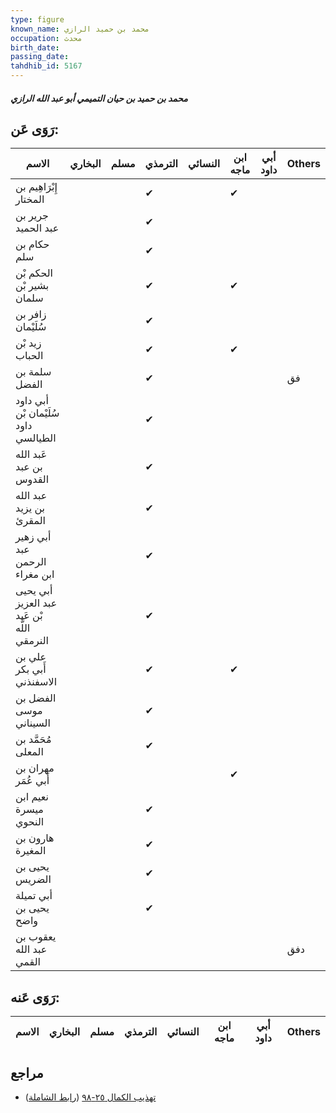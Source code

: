 ```yaml
---
type: figure
known_name: محمد بن حميد الرازي
occupation: محدث
birth_date:
passing_date:
tahdhib_id: 5167
---
```

##### محمد بن حميد بن حيان التميمي أبو عبد الله الرازي

## رَوَى عَن:
| الاسم                                       | البخاري | مسلم | الترمذي | النسائي | ابن ماجه | أبي داود | Others |
| ------------------------------------------- | ------- | ---- | ------- | ------- | -------- | -------- | ------ |
| إِبْرَاهِيم بن المختار                      |         |      | ✔       |         | ✔        |          |        |
| جرير بن عبد الحميد                          |         |      | ✔       |         |          |          |        |
| حكام بن سلم                                 |         |      | ✔       |         |          |          |        |
| الحكم بْن بشير بْن سلمان                    |         |      | ✔       |         | ✔        |          |        |
| زافر بن سُلَيْمان                           |         |      | ✔       |         |          |          |        |
| زيد بْن الحباب                              |         |      | ✔       |         | ✔        |          |        |
| سلمة بن الفضل                               |         |      | ✔       |         |          |          | فق     |
| أبي داود سُلَيْمان بْن داود الطيالسي        |         |      | ✔       |         |          |          |        |
| عَبد الله بن عبد القدوس                     |         |      | ✔       |         |          |          |        |
| عبد الله بن يزيد المقرئ                     |         |      | ✔       |         |          |          |        |
| أبي زهير عبد الرحمن ابن مغراء               |         |      | ✔       |         |          |          |        |
| أبي يحيى عبد العزيز بْن عَبد اللَّه النرمقي |         |      | ✔       |         |          |          |        |
| علي بن أَبي بكر الاسفنذني                   |         |      | ✔       |         | ✔        |          |        |
| الفضل بن موسى السيناني                      |         |      | ✔       |         |          |          |        |
| مُحَمَّد بن المعلى                          |         |      | ✔       |         |          |          |        |
| مهران بن أَبي عُمَر                         |         |      |         |         | ✔        |          |        |
| نعيم ابن ميسرة النحوي                       |         |      | ✔       |         |          |          |        |
| هارون بن المغيرة                            |         |      | ✔       |         |          |          |        |
| يحيى بن الضريس                              |         |      | ✔       |         |          |          |        |
| أبي تميلة يحيى بن واضح                      |         |      | ✔       |         |          |          |        |
| يعقوب بن عبد الله القمي                     |         |      |         |         |          |          | دفق    |
## رَوَى عَنه:
| الاسم | البخاري | مسلم | الترمذي | النسائي | ابن ماجه | أبي داود | Others |
| ----- | ------- | ---- | ------- | ------- | -------- | -------- | ------ |
## مراجع
- [تهذيب الكمال ٢٥-٩٨](obsidian://open?vault=Tahdhib-al-Kamal&file=Figures/٥١٦٧-محمد%20بن%20حميد%20بن%20حيان%20التميمي%20أبو%20عبد%20الله%20الرازي) ([رابط الشاملة](https://shamela.ws/book/3722/13191))